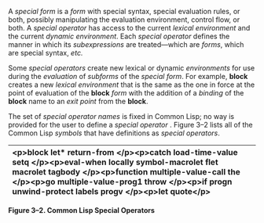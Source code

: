  

A *special form* is a *form* with special syntax, special evaluation rules, or both, possibly manipulating the evaluation environment, control flow, or both. A *special operator* has access to the current *lexical environment* and the current *dynamic environment*. Each *special operator* defines the manner in which its *subexpressions* are treated—which are *forms*, which are special syntax, *etc.* 

Some *special operators* create new lexical or dynamic *environments* for use during the *evaluation* of *subforms* of the *special form*. For example, **block** creates a new *lexical environment* that is the same as the one in force at the point of evaluation of the **block** *form* with the addition of a *binding* of the **block** name to an *exit point* from the **block**. 

The set of *special operator names* is fixed in Common Lisp; no way is provided for the user to define a *special operator* . Figure 3–2 lists all of the Common Lisp *symbols* that have definitions as *special operators*. 

|&#60;p&#62;**block let\* return-from** &#60;/p&#62;&#60;p&#62;**catch load-time-value setq** &#60;/p&#62;&#60;p&#62;**eval-when locally symbol-macrolet flet macrolet tagbody** &#60;/p&#62;&#60;p&#62;**function multiple-value-call the** &#60;/p&#62;&#60;p&#62;**go multiple-value-prog1 throw** &#60;/p&#62;&#60;p&#62;**if progn unwind-protect labels progv** &#60;/p&#62;&#60;p&#62;**let quote**&#60;/p&#62;|
| :- |


**Figure 3–2. Common Lisp Special Operators** 

